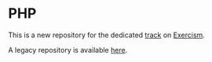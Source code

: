 # PHP
This is a new repository for the dedicated [track](https://exercism.org/tracks/php) on [Exercism](https://exercism.org/).

A legacy repository is available [here](https://github.com/Dyrits/-ARCHIVE-EXERCISM/tree/master/php).